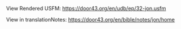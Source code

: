 View Rendered USFM: https://door43.org/en/udb/ep/32-jon.usfm

View in translationNotes: https://door43.org/en/bible/notes/jon/home

